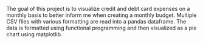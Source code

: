 The goal of this project is to visualize credit and debt card expenses on a monthly basis to better inform me when creating a monthly budget. Multiple CSV files with various formatting are read into a pandas dataframe. The data is formatted using functional programming and then visualized as a pie chart using matplotlib.
